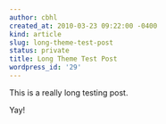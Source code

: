 ```yaml
---
author: cbhl
created_at: 2010-03-23 09:22:00 -0400
kind: article
slug: long-theme-test-post
status: private
title: Long Theme Test Post
wordpress_id: '29'
---
```


This is a really long testing post.

Yay!
